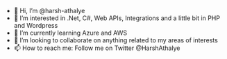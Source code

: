 - 👋 Hi, I’m @harsh-athalye
- 👀 I’m interested in .Net, C#, Web APIs, Integrations and a little bit in PHP and Wordpress
- 🌱 I’m currently learning Azure and AWS
- 💞️ I’m looking to collaborate on anything related to my areas of interests
- 📫 How to reach me: Follow me on Twitter @HarshAthalye

<!---
harsh-athalye/harsh-athalye is a ✨ special ✨ repository because its `README.md` (this file) appears on your GitHub profile.
You can click the Preview link to take a look at your changes.
--->
